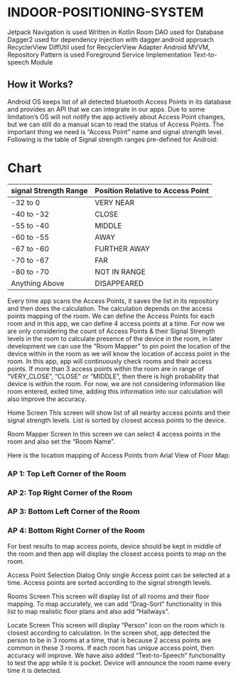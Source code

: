 # INDOOR-POSITIONING-SYSTEM

Jetpack Navigation is used
Written in Kotlin
Room DAO used for Database
Dagger2 used for dependency injection with dagger.android approach
RecyclerView DiffUtil used for RecyclerView Adapter
Android MVVM, Repository Pattern is used
Foreground Service Implementation
Text-to-speech Module

## How it Works?
Android OS keeps list of all detected bluetooth Access Points in its database and provides an API that we can integrate in our apps. Due to some limitation’s OS will not notify the app actively about Access Point changes, but we can still do a manual scan to read the status of Access Points. The important thing we need is “Access Point” name and signal strength level. Following is the table of Signal strength ranges pre-defined for Android:

# Chart
|signal Strength Range       |	Position Relative to Access Point|
|----------------------------|-----------------------------------|
|-32 to 0                    |	VERY NEAR    |
|-40 to -32                  |	CLOSE        |
|-55 to -40                  |	MIDDLE       |
|-60 to -55                  |	AWAY         |
|-67 to -60                  |	FURTHER AWAY |
|-70 to -67                  |	FAR          |
|-80 to -70                  |	NOT IN RANGE |
|Anything Above	             |DISAPPEARED|

Every time app scans the Access Points, it saves the list in its repository and then does the calculation. The calculation depends on the access points mapping of the room. We can define the Access Points for each room and in this app, we can define 4 access points at a time. For now we are only considering the count of Access Points & their Signal Strength levels in the room to calculate presence of the device in the room, in later development we can use the “Room Mapper” to pin point the location of the device within in the room as we will know the location of access point in the room. In this app, app will continuously check rooms and their access points. If more than 3 access points within the room are in range of “VERY_CLOSE”, “CLOSE” or “MIDDLE”, then there is high probability that device is within the room. For now, we are not considering information like room entered, exited time, adding this information into our calculation will also improve the accuracy.

Home Screen
This screen will show list of all nearby access points and their signal strength levels. List is sorted by closest access points to the device.

Room Mapper Screen
In this screen we can select 4 access points in the room and also set the “Room Name”.

Here is the location mapping of Access Points from Arial View of Floor Map:

### AP 1: Top Left Corner of the Room
### AP 2: Top Right Corner of the Room
### AP 3: Bottom Left Corner of the Room
### AP 4: Bottom Right Corner of the Room
For best results to map access points, device should be kept in middle of the room and then app will display the closest access points to map on the room.

Access Point Selection Dialog
Only single Access point can be selected at a time. Access points are sorted according to the signal strength levels.

Rooms Screen
This screen will display list of all rooms and their floor mapping. To map accurately, we can add “Drag-Sort” functionality in this list to map realistic floor plans and also add “Hallways”.

Locate Screen
This screen will display “Person” icon on the room which is closest according to calculation. In the screen shot, app detected the person to be in 3 rooms at a time, that is because 2 access points are common in these 3 rooms. If each room has unique access point, then accuracy will improve. We have also added “Text-to-Speech” functionality to test the app while it is pocket. Device will announce the room name every time it is detected.

